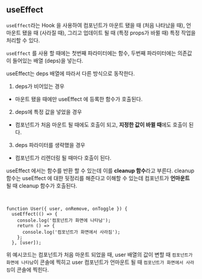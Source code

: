 ## useEffect

`useEffect`라는 Hook 을 사용하여 컴포넌트가 마운트 됐을 때 (처음 나타났을 때), 언마운트 됐을 때 (사라질 때), 그리고 업데이트 될 때 (특정 props가 바뀔 때) 특정 작업을 처리할 수 있다.

`useEffect` 를 사용 할 때에는 첫번째 파라미터에는 함수, 두번째 파라미터에는 의존값이 들어있는 배열 (deps)을 넣는다.

useEffect는 deps 배열에 따라서 다른 방식으로 동작한다.

1.  deps가 비어있는 경우

- 마운트 됐을 때에만 useEffect 에 등록한 함수가 호출된다.

2. deps에 특정 값을 넣었을 경우

- 컴포넌트가 처음 마운트 될 때에도 호출이 되고, **지정한 값이 바뀔 때**에도 호출이 된다.

3. deps 파라미터를 생략했을 경우

- 컴포넌트가 리렌더링 될 때마다 호출이 된다.

useEffect 에서는 함수를 반환 할 수 있는데 이를 **cleanup 함수**라고 부른다.
cleanup 함수는 useEffect 에 대한 뒷정리를 해준다고 이해할 수 있는데 컴포넌트가 **언마운트** 될 때 cleanup 함수가 호출된다.

<br />

```
function User({ user, onRemove, onToggle }) {
  useEffect(() => {
    console.log('컴포넌트가 화면에 나타남');
    return () => {
      console.log('컴포넌트가 화면에서 사라짐');
    };
  }, [user]);
```

위 예시코드는 컴포넌트가 처음 마운트 되었을 때, user 배열의 값이 변할 때 `컴포넌트가 화면에 나타남`이 콘솔에 찍히고 user 컴포넌트가 언마운트 될 때 `컴포넌트가 화면에서 사라짐`이 콘솔에 찍힌다.

